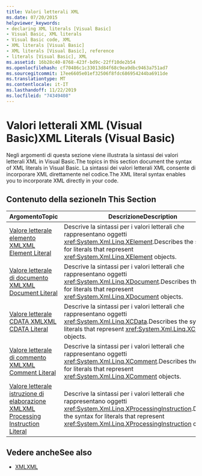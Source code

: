 ```yaml
---
title: Valori letterali XML
ms.date: 07/20/2015
helpviewer_keywords:
- declaring XML literals [Visual Basic]
- Visual Basic, XML literals
- Visual Basic code, XML
- XML literals [Visual Basic]
- XML literals [Visual Basic], reference
- literals [Visual Basic], XML
ms.assetid: 16b28c40-8768-423f-bd9c-22ff10de2b54
ms.openlocfilehash: cf70486c1c33013d84f68c9ea9dbc9463a751ad7
ms.sourcegitcommit: 17ee6605e01ef32506f8fdc686954244ba6911de
ms.translationtype: MT
ms.contentlocale: it-IT
ms.lasthandoff: 11/22/2019
ms.locfileid: "74349408"
---
```

# <a name="xml-literals-visual-basic"></a><span data-ttu-id="76b39-102">Valori letterali XML (Visual Basic)</span><span class="sxs-lookup"><span data-stu-id="76b39-102">XML Literals (Visual Basic)</span></span>
<span data-ttu-id="76b39-103">Negli argomenti di questa sezione viene illustrata la sintassi dei valori letterali XML in Visual Basic.</span><span class="sxs-lookup"><span data-stu-id="76b39-103">The topics in this section document the syntax of XML literals in Visual Basic.</span></span> <span data-ttu-id="76b39-104">La sintassi dei valori letterali XML consente di incorporare XML direttamente nel codice.</span><span class="sxs-lookup"><span data-stu-id="76b39-104">The XML literal syntax enables you to incorporate XML directly in your code.</span></span>  
  
## <a name="in-this-section"></a><span data-ttu-id="76b39-105">Contenuto della sezione</span><span class="sxs-lookup"><span data-stu-id="76b39-105">In This Section</span></span>  
  
|<span data-ttu-id="76b39-106">Argomento</span><span class="sxs-lookup"><span data-stu-id="76b39-106">Topic</span></span>|<span data-ttu-id="76b39-107">Descrizione</span><span class="sxs-lookup"><span data-stu-id="76b39-107">Description</span></span>|  
|-----------|-----------------|  
|[<span data-ttu-id="76b39-108">Valore letterale elemento XML</span><span class="sxs-lookup"><span data-stu-id="76b39-108">XML Element Literal</span></span>](../../../visual-basic/language-reference/xml-literals/xml-element-literal.md)|<span data-ttu-id="76b39-109">Descrive la sintassi per i valori letterali che rappresentano oggetti <xref:System.Xml.Linq.XElement>.</span><span class="sxs-lookup"><span data-stu-id="76b39-109">Describes the syntax for literals that represent <xref:System.Xml.Linq.XElement> objects.</span></span>|  
|[<span data-ttu-id="76b39-110">Valore letterale di documento XML</span><span class="sxs-lookup"><span data-stu-id="76b39-110">XML Document Literal</span></span>](../../../visual-basic/language-reference/xml-literals/xml-document-literal.md)|<span data-ttu-id="76b39-111">Descrive la sintassi per i valori letterali che rappresentano oggetti <xref:System.Xml.Linq.XDocument>.</span><span class="sxs-lookup"><span data-stu-id="76b39-111">Describes the syntax for literals that represent <xref:System.Xml.Linq.XDocument> objects.</span></span>|  
|[<span data-ttu-id="76b39-112">Valore letterale CDATA XML</span><span class="sxs-lookup"><span data-stu-id="76b39-112">XML CDATA Literal</span></span>](../../../visual-basic/language-reference/xml-literals/xml-cdata-literal.md)|<span data-ttu-id="76b39-113">Descrive la sintassi per i valori letterali che rappresentano oggetti <xref:System.Xml.Linq.XCData>.</span><span class="sxs-lookup"><span data-stu-id="76b39-113">Describes the syntax for literals that represent <xref:System.Xml.Linq.XCData> objects.</span></span>|  
|[<span data-ttu-id="76b39-114">Valore letterale di commento XML</span><span class="sxs-lookup"><span data-stu-id="76b39-114">XML Comment Literal</span></span>](../../../visual-basic/language-reference/xml-literals/xml-comment-literal.md)|<span data-ttu-id="76b39-115">Descrive la sintassi per i valori letterali che rappresentano oggetti <xref:System.Xml.Linq.XComment>.</span><span class="sxs-lookup"><span data-stu-id="76b39-115">Describes the syntax for literals that represent <xref:System.Xml.Linq.XComment> objects.</span></span>|  
|[<span data-ttu-id="76b39-116">Valore letterale istruzione di elaborazione XML</span><span class="sxs-lookup"><span data-stu-id="76b39-116">XML Processing Instruction Literal</span></span>](../../../visual-basic/language-reference/xml-literals/xml-processing-instruction-literal.md)|<span data-ttu-id="76b39-117">Descrive la sintassi per i valori letterali che rappresentano oggetti <xref:System.Xml.Linq.XProcessingInstruction>.</span><span class="sxs-lookup"><span data-stu-id="76b39-117">Describes the syntax for literals that represent <xref:System.Xml.Linq.XProcessingInstruction> objects.</span></span>|  
  
## <a name="see-also"></a><span data-ttu-id="76b39-118">Vedere anche</span><span class="sxs-lookup"><span data-stu-id="76b39-118">See also</span></span>

- [<span data-ttu-id="76b39-119">XML</span><span class="sxs-lookup"><span data-stu-id="76b39-119">XML</span></span>](../../../visual-basic/programming-guide/language-features/xml/index.md)
